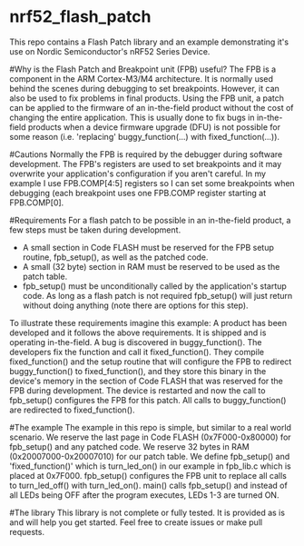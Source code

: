 # nrf52_flash_patch
This repo contains a Flash Patch library and an example demonstrating it's use on Nordic Semiconductor's nRF52 Series Device.

#Why is the Flash Patch and Breakpoint unit (FPB) useful?
The FPB is a component in the ARM Cortex-M3/M4 architecture. It is normally used behind the scenes during debugging to set breakpoints. However, it can also be used to fix problems in final products. Using the FPB unit, a patch can be applied to the firmware of an in-the-field product without the cost of changing the entire application. This is usually done to fix bugs in in-the-field products when a device firmware upgrade (DFU) is not possible for some reason (i.e. 'replacing' buggy_function(...) with fixed_function(...)).

#Cautions
Normally the FPB is required by the debugger during software development. The FPB's registers are used to set breakpoints and it may overwrite your application's configuration if you aren't careful. In my example I use FPB.COMP[4:5] registers so I can set some breakpoints when debugging (each breakpoint uses one FPB.COMP register starting at FPB.COMP[0].

#Requirements
For a flash patch to be possible in an in-the-field product, a few steps must be taken during development.

* A small section in Code FLASH must be reserved for the FPB setup routine, fpb_setup(), as well as the patched code.
* A small (32 byte) section in RAM must be reserved to be used as the patch table.
* fpb_setup() must be unconditionally called by the application's startup code. As long as a flash patch is not required fpb_setup() will just return without doing anything (note there are options for this step).

To illustrate these requirements imagine this example: A product has been developed and it follows the above requirements. It is shipped and is operating in-the-field. A bug is discovered in buggy_function(). The developers fix the function and call it fixed_function(). They compile fixed_function() and the setup routine that will configure the FPB to redirect buggy_function() to fixed_function(), and they store this binary in the device's memory in the section of Code FLASH that was reserved for the FPB during development. The device is restarted and now the call to fpb_setup() configures the FPB for this patch. All calls to buggy_function() are redirected to fixed_function().

#The example
The example in this repo is simple, but similar to a real world scenario. We reserve the last page in Code FLASH (0x7F000-0x80000) for fpb_setup() and any patched code. We reserve 32 bytes in RAM (0x20007000-0x20007010) for our patch table. We define fpb_setup() and 'fixed_function()' which is turn_led_on() in our example in fpb_lib.c which is placed at 0x7F000. fpb_setup() configures the FPB unit to replace all calls to turn_led_off() with turn_led_on(). main() calls fpb_setup() and instead of all LEDs being OFF after the program executes, LEDs 1-3 are turned ON.

#The library
This library is not complete or fully tested. It is provided as is and will help you get started. Feel free to create issues or make pull requests.

